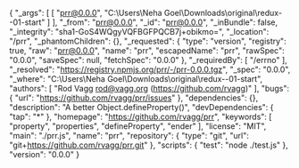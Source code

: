{
  "_args": [
    [
      "prr@0.0.0",
      "C:\\Users\\Neha Goel\\Downloads\\original\\redux--01-start"
    ]
  ],
  "_from": "prr@0.0.0",
  "_id": "prr@0.0.0",
  "_inBundle": false,
  "_integrity": "sha1-GoS4WQgyVQFBGFPQCB7j+obikmo=",
  "_location": "/prr",
  "_phantomChildren": {},
  "_requested": {
    "type": "version",
    "registry": true,
    "raw": "prr@0.0.0",
    "name": "prr",
    "escapedName": "prr",
    "rawSpec": "0.0.0",
    "saveSpec": null,
    "fetchSpec": "0.0.0"
  },
  "_requiredBy": [
    "/errno"
  ],
  "_resolved": "https://registry.npmjs.org/prr/-/prr-0.0.0.tgz",
  "_spec": "0.0.0",
  "_where": "C:\\Users\\Neha Goel\\Downloads\\original\\redux--01-start",
  "authors": [
    "Rod Vagg <rod@vagg.org> (https://github.com/rvagg)"
  ],
  "bugs": {
    "url": "https://github.com/rvagg/prr/issues"
  },
  "dependencies": {},
  "description": "A better Object.defineProperty()",
  "devDependencies": {
    "tap": "*"
  },
  "homepage": "https://github.com/rvagg/prr",
  "keywords": [
    "property",
    "properties",
    "defineProperty",
    "ender"
  ],
  "license": "MIT",
  "main": "./prr.js",
  "name": "prr",
  "repository": {
    "type": "git",
    "url": "git+https://github.com/rvagg/prr.git"
  },
  "scripts": {
    "test": "node ./test.js"
  },
  "version": "0.0.0"
}

